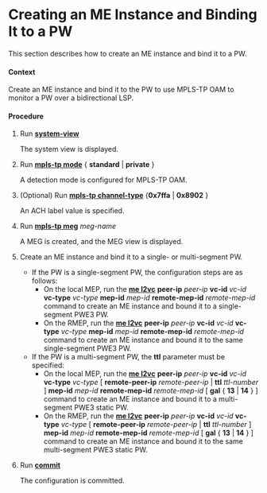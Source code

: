 Creating an ME Instance and Binding It to a PW
==============================================

This section describes how to create an ME instance and bind it to a PW.

#### Context

Create an ME instance and bind it to the PW to use MPLS-TP OAM to monitor a PW over a bidirectional LSP.


#### Procedure

1. Run [**system-view**](cmdqueryname=system-view)
   
   
   
   The system view is displayed.
2. Run [**mpls-tp mode**](cmdqueryname=mpls-tp+mode) { **standard** | **private** }
   
   
   
   A detection mode is configured for MPLS-TP OAM.
3. (Optional) Run [**mpls-tp channel-type**](cmdqueryname=mpls-tp+channel-type) {**0x7ffa** | **0x8902** }
   
   
   
   An ACH label value is specified.
4. Run [**mpls-tp meg**](cmdqueryname=mpls-tp+meg) *meg-name*
   
   
   
   A MEG is created, and the MEG view is displayed.
5. Create an ME instance and bind it to a single- or multi-segment PW.
   
   
   * If the PW is a single-segment PW, the configuration steps are as follows:
     + On the local MEP, run the [**me l2vc**](cmdqueryname=me+l2vc) **peer-ip** *peer-ip* **vc-id** *vc-id* **vc-type** *vc-type* **mep-id** *mep-id* **remote-mep-id** *remote-mep-id* command to create an ME instance and bound it to a single-segment PWE3 PW.
     + On the RMEP, run the [**me l2vc**](cmdqueryname=me+l2vc) **peer-ip** *peer-ip* **vc-id** *vc-id* **vc-type** *vc-type* **mep-id** *mep-id* **remote-mep-id** *remote-mep-id* command to create an ME instance and bound it to the same single-segment PWE3 PW.
   * If the PW is a multi-segment PW, the **ttl** parameter must be specified:
     + On the local MEP, run the [**me l2vc**](cmdqueryname=me+l2vc) **peer-ip** *peer-ip* **vc-id** *vc-id* **vc-type** *vc-type* [ **remote-peer-ip** *remote-peer-ip* | **ttl** *ttl-number* ] **mep-id** *mep-id* **remote-mep-id** *remote-mep-id* [ **gal** { **13** | **14** } ] command to create an ME instance and bound it to a multi-segment PWE3 static PW.
     + On the RMEP, run the [**me l2vc**](cmdqueryname=me+l2vc) **peer-ip** *peer-ip* **vc-id** *vc-id* **vc-type** *vc-type* [ **remote-peer-ip** *remote-peer-ip* | **ttl** *ttl-number* ] **mep-id** *mep-id* **remote-mep-id** *remote-mep-id* [ **gal** { **13** | **14** } ] command to create an ME instance and bound it to the same multi-segment PWE3 static PW.
6. Run [**commit**](cmdqueryname=commit)
   
   
   
   The configuration is committed.